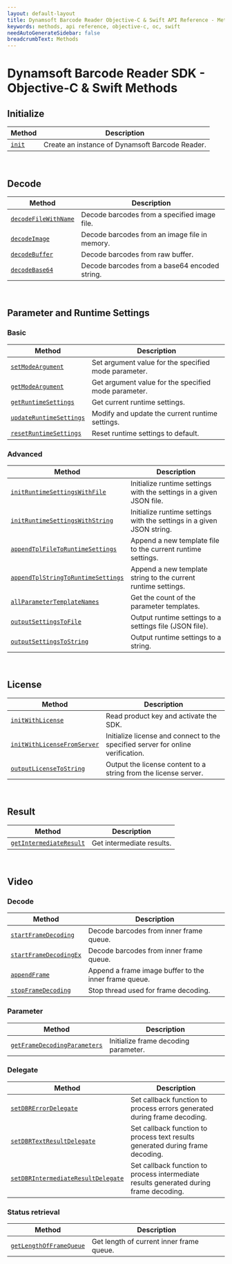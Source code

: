 ```yaml
---
layout: default-layout
title: Dynamsoft Barcode Reader Objective-C & Swift API Reference - Methods
keywords: methods, api reference, objective-c, oc, swift
needAutoGenerateSidebar: false
breadcrumbText: Methods
---
```


# Dynamsoft Barcode Reader SDK - Objective-C & Swift Methods

## Initialize
  
  | Method               | Description |
  |----------------------|-------------|
  | [`init`](initialize.md#init) | Create an instance of Dynamsoft Barcode Reader. |


&nbsp; 


## Decode

  | Method               | Description |
  |----------------------|-------------|
  | [`decodeFileWithName`](decode.md#decodefilewithname) | Decode barcodes from a specified image file. |
  | [`decodeImage`](decode.md#decodeimage) | Decode barcodes from an image file in memory. |
  | [`decodeBuffer`](decode.md#decodebuffer) | Decode barcodes from raw buffer. |
  | [`decodeBase64`](decode.md#decodebase64) | Decode barcodes from a base64 encoded string. |


&nbsp; 


## Parameter and Runtime Settings

### Basic
  
  | Method               | Description |
  |----------------------|-------------|
  | [`setModeArgument`](parameter-and-runtime-settings-basic.md#setmodeargument) | Set argument value for the specified mode parameter. |
  | [`getModeArgument`](parameter-and-runtime-settings-basic.md#getmodeargument) | Get argument value for the specified mode parameter. |
  | [`getRuntimeSettings`](parameter-and-runtime-settings-basic.md#getruntimesettings) | Get current runtime settings. |
  | [`updateRuntimeSettings`](parameter-and-runtime-settings-basic.md#updateruntimesettings) | Modify and update the current runtime settings. |
  | [`resetRuntimeSettings`](parameter-and-runtime-settings-basic.md#resetruntimesettings) | Reset runtime settings to default. |

### Advanced
  
  | Method               | Description |
  |----------------------|-------------|
  | [`initRuntimeSettingsWithFile`](parameter-and-runtime-settings-advanced.md#initruntimesettingswithfile) | Initialize runtime settings with the settings in a given JSON file. |
  | [`initRuntimeSettingsWithString`](parameter-and-runtime-settings-advanced.md#initruntimesettingswithstring) | Initialize runtime settings with the settings in a given JSON string. |
  | [`appendTplFileToRuntimeSettings`](parameter-and-runtime-settings-advanced.md#appendtplfiletoruntimesettings) | Append a new template file to the current runtime settings. |
  | [`appendTplStringToRuntimeSettings`](parameter-and-runtime-settings-advanced.md#appendtplstringtoruntimesettings) | Append a new template string to the current runtime settings. |
  | [`allParameterTemplateNames`](parameter-and-runtime-settings-advanced.md#allparametertemplatenames) | Get the count of the parameter templates. |
  | [`outputSettingsToFile`](parameter-and-runtime-settings-advanced.md#outputsettingstofile) | Output runtime settings to a settings file (JSON file). |
  | [`outputSettingsToString`](parameter-and-runtime-settings-advanced.md#outputsettingstostring) | Output runtime settings to a string. |


&nbsp; 


## License
   
  | Method               | Description |
  |----------------------|-------------|
  | [`initWithLicense`](license.md#initwithlicense) | Read product key and activate the SDK. |
  | [`initWithLicenseFromServer`](license.md#initwithlicensefromserver) | Initialize license and connect to the specified server for online verification. |
  | [`outputLicenseToString`](license.md#outputlicensetostring) | Output the license content to a string from the license server. |

&nbsp; 


## Result
   
  | Method               | Description |
  |----------------------|-------------|
  | [`getIntermediateResult`](result.md#getintermediateresult) | Get intermediate results. |


&nbsp; 


## Video
### Decode
   
  | Method               | Description |
  |----------------------|-------------|
  | [`startFrameDecoding`](video.md#startframedecoding) | Decode barcodes from inner frame queue. |
  | [`startFrameDecodingEx`](video.md#startframedecodingex) | Decode barcodes from inner frame queue. |
  | [`appendFrame`](video.md#appendframe) | Append a frame image buffer to the inner frame queue. |
  | [`stopFrameDecoding`](video.md#stopframedecoding) | Stop thread used for frame decoding. |

### Parameter
   
  | Method               | Description |
  |----------------------|-------------|
  | [`getFrameDecodingParameters`](video.md#getframedecodingparameters) | Initialize frame decoding parameter. |

### Delegate
   
  | Method               | Description |
  |----------------------|-------------|
  | [`setDBRErrorDelegate`](video.md#setdbrerrordelegate) | Set callback function to process errors generated during frame decoding. |
  | [`setDBRTextResultDelegate`](video.md#setdbrtextresultdelegate) | Set callback function to process text results generated during frame decoding. |
  | [`setDBRIntermediateResultDelegate`](video.md#setdbrintermediateresultdelegate) | Set callback function to process intermediate results generated during frame decoding. |

### Status retrieval
   
  | Method               | Description |
  |----------------------|-------------|
  | [`getLengthOfFrameQueue`](video.md#getlengthofframequeue) | Get length of current inner frame queue. |
  